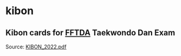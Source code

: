 # kibon
## Kibon cards for [FFTDA](https://www.fftda.fr/) Taekwondo Dan Exam
Source: [KIBON_2022.pdf](https://www.fftda.fr/files/file/DS_DANS/GRADE_2022/KIBON_2022.pdf)
